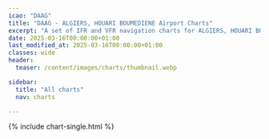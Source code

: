 ```yaml
---
icao: "DAAG" 
title: "DAAG - ALGIERS, HOUARI BOUMEDIENE Airport Charts"
excerpt: "A set of IFR and VFR navigation charts for ALGIERS, HOUARI BOUMEDIENE Airport"
date: 2025-03-16T00:00:00+01:00
last_modified_at: 2025-03-16T00:00:00+01:00
classes: wide
header:
  teaser: /content/images/charts/thumbnail.webp

sidebar:
  title: "All charts"
  nav: charts

---
```


{% include chart-single.html %}